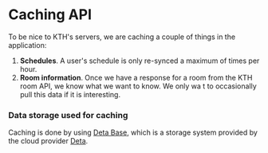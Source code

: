 # Caching API

To be nice to KTH's servers, we are caching a couple of things in the application:

1. **Schedules**. A user's schedule is only re-synced a maximum of times per hour.
2. **Room information**. Once we have a response for a room from the KTH room API, we know what we want to know. We only wa t to
occasionally pull this data if it is interesting.

### Data storage used for caching

Caching is done by using [Deta Base](https://deta.space/docs/en/build/fundamentals/data-storage), which is a storage system
provided by the cloud provider [Deta](https://deta.space).